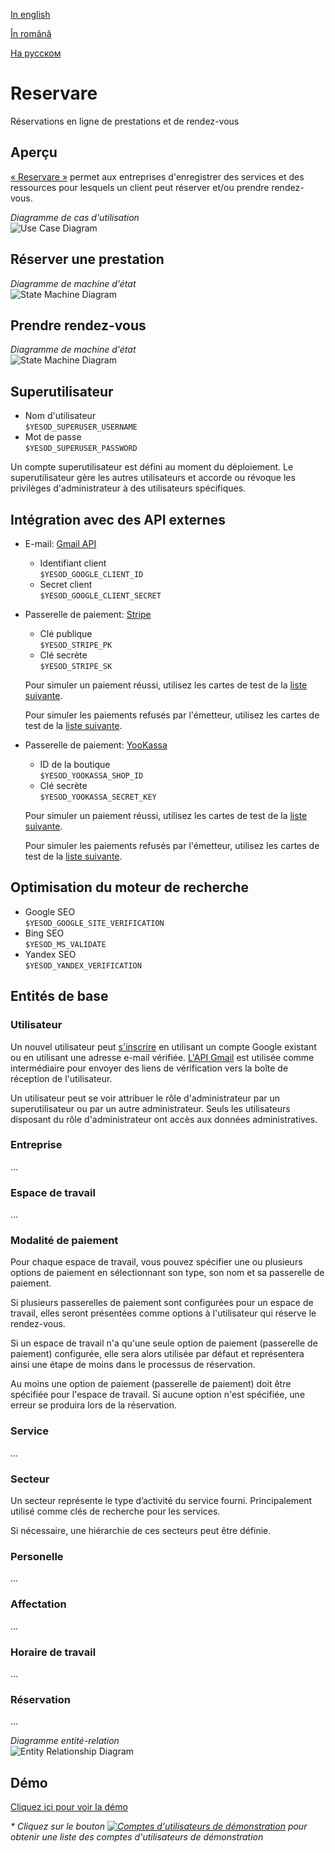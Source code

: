 [In english](https://github.com/ciukstar/reservare/blob/master/README.md)

[În română](https://github.com/ciukstar/reservare/blob/master/README.ro.md)

[На русском](https://github.com/ciukstar/reservare/blob/master/README.ru.md)


# Reservare

Réservations en ligne de prestations et de rendez-vous

## Aperçu

[« Reservare »](https://reservarefr-i4rimw5qwq-de.a.run.app) permet aux entreprises d'enregistrer des services et des ressources pour lesquels un client peut réserver et/ou prendre rendez-vous.  

*Diagramme de cas d'utilisation*  
![Use Case Diagram](static/img/Reservare-UCD.svg)

## Réserver une prestation
*Diagramme de machine d'état*  
![State Machine Diagram](static/img/Reservare-Book-Service-SMD.svg)

## Prendre rendez-vous
*Diagramme de machine d'état*  
![State Machine Diagram](static/img/Reservare-Make-Appointment-SMD.svg)

## Superutilisateur
* Nom d'utilisateur  
  ```$YESOD_SUPERUSER_USERNAME```
* Mot de passe  
  ```$YESOD_SUPERUSER_PASSWORD```

Un compte superutilisateur est défini au moment du déploiement. Le superutilisateur gère les autres utilisateurs et accorde ou révoque les privilèges d'administrateur à des utilisateurs spécifiques.

## Intégration avec des API externes

* E-mail: [Gmail API](https://developers.google.com/gmail/api/guides)

  * Identifiant client  
    ```$YESOD_GOOGLE_CLIENT_ID```
  * Secret client  
    ```$YESOD_GOOGLE_CLIENT_SECRET```

* Passerelle de paiement: [Stripe](https://stripe.com/)
  * Clé publique  
    ```$YESOD_STRIPE_PK```
  * Clé secrète  
    ```$YESOD_STRIPE_SK```
    
  Pour simuler un paiement réussi, utilisez les cartes de test de la [liste suivante](https://stripe.com/docs/testing?testing-method=card-numbers#cards).

  Pour simuler les paiements refusés par l'émetteur, utilisez les cartes de test de la [liste suivante](https://stripe.com/docs/testing?testing-method=card-numbers#declined-payments).

* Passerelle de paiement: [YooKassa](https://yookassa.ru/)
  * ID de la boutique  
    ```$YESOD_YOOKASSA_SHOP_ID```
  * Clé secrète  
    ```$YESOD_YOOKASSA_SECRET_KEY```

  Pour simuler un paiement réussi, utilisez les cartes de test de la [liste suivante](https://yookassa.ru/developers/payment-acceptance/testing-and-going-live/testing#test-bank-card-success).

  Pour simuler les paiements refusés par l'émetteur, utilisez les cartes de test de la [liste suivante](https://yookassa.ru/developers/payment-acceptance/testing-and-going-live/testing#test-bank-card-cancellation-details).

## Optimisation du moteur de recherche
* Google SEO  
  ```$YESOD_GOOGLE_SITE_VERIFICATION```
* Bing SEO  
  ```$YESOD_MS_VALIDATE```
* Yandex SEO  
  ```$YESOD_YANDEX_VERIFICATION```


## Entités de base

### Utilisateur
Un nouvel utilisateur peut [s'inscrire](https://reservarefr-i4rimw5qwq-de.a.run.app/auth/login) en utilisant un compte Google existant ou en utilisant une adresse e-mail vérifiée. [L'API Gmail](https://developers.google.com/gmail/api/guides) est utilisée comme intermédiaire pour envoyer des liens de vérification vers la boîte de réception de l'utilisateur.

Un utilisateur peut se voir attribuer le rôle d'administrateur par un superutilisateur ou par un autre administrateur. Seuls les utilisateurs disposant du rôle d'administrateur ont accès aux données administratives.


### Entreprise
...

### Espace de travail
...

### Modalité de paiement
Pour chaque espace de travail, vous pouvez spécifier une ou plusieurs options de paiement en sélectionnant son type, son nom et sa passerelle de paiement.

Si plusieurs passerelles de paiement sont configurées pour un espace de travail, elles seront présentées comme options à l'utilisateur qui réserve le rendez-vous.

Si un espace de travail n'a qu'une seule option de paiement (passerelle de paiement) configurée, elle sera alors utilisée par défaut et représentera ainsi une étape de moins dans le processus de réservation.

Au moins une option de paiement (passerelle de paiement) doit être spécifiée pour l'espace de travail. Si aucune option n'est spécifiée, une erreur se produira lors de la réservation.

### Service
...

### Secteur
Un secteur représente le type d’activité du service fourni. Principalement utilisé comme clés de recherche pour les services.

Si nécessaire, une hiérarchie de ces secteurs peut être définie.

### Personelle
...

### Affectation
...

### Horaire de travail
...

### Réservation
...


*Diagramme entité-relation*  
![Entity Relationship Diagram](static/img/Reservare-ERD.svg)

## Démo

[Cliquez ici pour voir la démo](https://reservarefr-i4rimw5qwq-de.a.run.app)

_* Cliquez sur le bouton [![Comptes d'utilisateurs de démonstration](demo/button-demo-accounts.png)](https://reservarefr-i4rimw5qwq-de.a.run.app/auth/login) pour obtenir une liste des comptes d'utilisateurs de démonstration_
